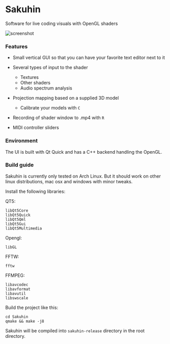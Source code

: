 # Sakuhin

Software for live coding visuals with OpenGL shaders

![screenshot](https://i.imgur.com/5fx8M7v.png)

### Features

* Small vertical GUI so that you can have your favorite text editor next to it
* Several types of input to the shader
    * Textures
    * Other shaders
    * Audio spectrum analysis

* Projection mapping based on a supplied 3D model
    * Calibrate your models with `C`
* Recording of shader window to .mp4 with `R`

* MIDI controller sliders


### Environment

The UI is built with Qt Quick and has a C++ backend handling the OpenGL.


### Build guide

Sakuhin is currently only tested on Arch Linux. But it should work on other linux distributions, mac osx and windows with minor tweaks.


Install the following libraries:

QT5:

    libQt5Core
    libQt5Quick
    libQt5Qml
    libQt5Gui
    libQt5Multimedia

Opengl:

    libGL

FFTW:

    fftw

FFMPEG:

    libavcodec
    libavformat
    libavutil
    libswscale

Build the project like this:

    cd Sakuhin
    qmake && make -j8

Sakuhin will be compiled into `sakuhin-release` directory in the root directory.
